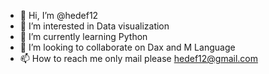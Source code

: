 - 👋 Hi, I’m @hedef12
- 👀 I’m interested in Data visualization 
- 🌱 I’m currently learning Python 
- 💞️ I’m looking to collaborate on Dax and M Language 
- 📫 How to reach me only mail please hedef12@gmail.com 

<!---
hedef12/hedef12 is a ✨ special ✨ repository because its `README.md` (this file) appears on your GitHub profile.
You can click the Preview link to take a look at your changes.
--->
